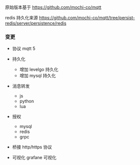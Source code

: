 原始版本基于
https://github.com/mochi-co/mqtt

redis 持久化来源
https://github.com/mochi-co/mqtt/tree/persist-redis/server/persistence/redis

### 变更 

- 协议
    mqtt 5

- 持久化
    - 增加 levelgo 持久化
    - 增加 mysql 持久化

- 消息转发
    - js 
    - python
    - lua

- 授权
    - mysql
    - redis
    - grpc
    
- 桥接
    http/https 协议

- 可视化
    grafane 可视化